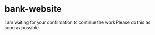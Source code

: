 # bank-website
I am waiting for your confirmation to continue the work
Please do this as soon as possible
